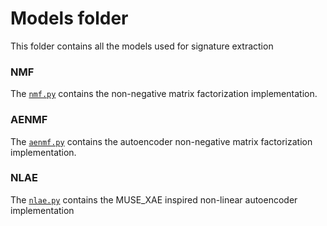 # Models folder

This folder contains all the models used for signature extraction

### NMF

The [`nmf.py`](nmf.py) contains the non-negative matrix factorization implementation. 

### AENMF

The [`aenmf.py`](aenmf.py) contains the autoencoder non-negative matrix factorization implementation.

### NLAE
The [`nlae.py`](nlae.py) contains the MUSE_XAE inspired non-linear autoencoder implementation